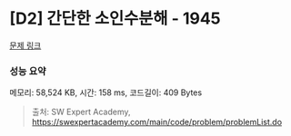 # [D2] 간단한 소인수분해 - 1945 

[문제 링크](https://swexpertacademy.com/main/code/problem/problemDetail.do?contestProbId=AV5Pl0Q6ANQDFAUq) 

### 성능 요약

메모리: 58,524 KB, 시간: 158 ms, 코드길이: 409 Bytes



> 출처: SW Expert Academy, https://swexpertacademy.com/main/code/problem/problemList.do